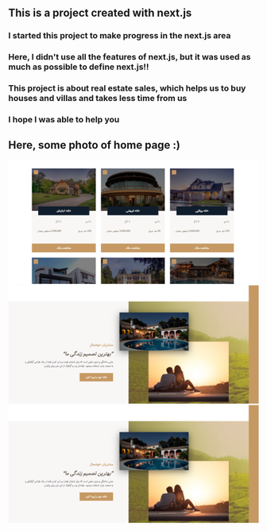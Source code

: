 ## This is a project created with next.js

### I started this project to make  progress in the next.js area

### Here, I didn't use all the features of next.js, but it was used as much as possible to define next.js!!

### This project is about real estate sales, which helps us to buy houses and villas and takes less time from us
### I hope I was able to help you

## Here,  some photo of home page :)

<img src='Screenshot 2024-02-14 123626.png'/>
<img src='https://github.com/hadi-rahimii/estate/blob/main/Screenshot%202024-02-14%20123643.png'/>
<img src='https://github.com/hadi-rahimii/estate/blob/main/Screenshot%202024-02-14%20123643.png'/>
